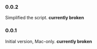 ### 0.0.2
Simplified the script. **currently broken**

### 0.0.1
Initial version, Mac-only. **currently broken**